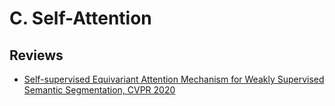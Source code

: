 # C. Self-Attention

## Reviews

- [Self-supervised Equivariant Attention Mechanism for Weakly Supervised Semantic Segmentation, CVPR 2020](https://pseudo-lab.github.io/SegCrew-Book/docs/ch4/04_03_01_SEAM.html)
